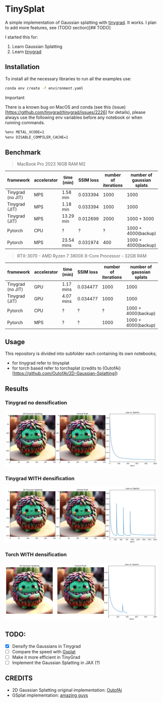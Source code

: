 # TinySplat

A simple implementation of Gaussian splatting with [tinygrad](https://github.com/tinygrad/tinygrad). It works. I plan to add more features, see (TODO section)[## TODO]

I started this for:

1. Learn Gaussian Splatting
2. Learn [tinygrad](https://docs.tinygrad.org/)

## Installation

To install all the necessary libraries to run all the examples use:

```bash
conda env create -f environment.yaml
```

> [!IMPORTANT]  
> There is a known bug on MacOS and conda (see this (issue)[https://github.com/tinygrad/tinygrad/issues/2226] for details), please always use the following env variables before any notebook or when running commands.
>```bash
>%env METAL_XCODE=1
>%env DISABLE_COMPILER_CACHE=1
>```

## Benchmark

> MacBook Pro 2023 16GB RAM M2

| framework          | accelerator | time (min) | SSIM loss | number of iterations  | number of gaussian splats |
|--------------------|-------------|------------|-----------|-----------------------|---------------------------|
| Tinygrad (no JIT)  | MPS         | 1.58 min   | 0.033394  | 1000                  | 1000                      |
| Tinygrad (JIT)     | MPS         | 1.18 min   | 0.033394  | 1000                  | 1000                      |
| Tinygrad (JIT)     | MPS         | 13.29 min  | 0.012699  | 2000                  | 1000 + 3000               |
| Pytorch            | CPU         | ?          | ?         |  ?                    | 1000 + 4000(backup)       |
| Pytorch            | MPS         | 23.54 mins | 0.031974  | 400                   | 1000 + 4000(backup)       |

> RTX-3070 - AMD Ryzen 7 3800X 8-Core Processor - 32GB RAM

| framework          | accelerator | time (min) | SSIM loss | number of iterations  | number of gaussian splats |
|--------------------|-------------|------------|-----------|-----------------------|---------------------------|
| Tinygrad (no JIT)  | GPU         | 1.17 mins  | 0.034477  | 1000                  | 1000                      |
| Tinygrad (JIT)     | GPU         | 4.07 mins  | 0.034477  | 1000                  | 1000                      |
| Pytorch            | CPU         | ?          | ?         |  ?                    | 1000 + 4000(backup)       |
| Pytorch            | MPS         | ?          | ?         | 1000                  | 1000 + 4000(backup)       |

## Usage

This repository is divided into subfolder each containing its own notebooks;

- for tinygrad refer to tinysplat
- for torch based refer to torchsplat (credits to (OutofAi)[https://github.com/OutofAi/2D-Gaussian-Splatting])

## Results

### Tinygrad no densification

![](./assets/output_tinygrad_no_densification.png)

### Tinygrad WITH densification

![](./assets/outout_tinygrad_densified_2001_epochs.png)

### Torch WITH densification

![](./assets/output_torch_densified_400_epochs.png)

## TODO:

- [X] Densify the Gaussians in Tinygrad
- [ ] Compare the speed with [Gsplat](https://docs.gsplat.studio/main/examples/image.html)
- [ ] Make it more efficient in TinyGrad
- [ ] Implement the Gaussian Splatting in JAX (?)

## CREDITS

- 2D Gaussian Splatting original implementation: [OutofAi](https://github.com/OutofAi/2D-Gaussian-Splatting)
- GSplat implementation: [amazing guys](https://github.com/nerfstudio-project/gsplat)
